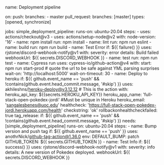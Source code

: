 name: Deployment pipeline

on:
push:
branches: - master
pull_request:
branches: [master]
types: [opened, synchronize]

jobs:
simple_deployment_pipeline:
runs-on: ubuntu-20.04
steps: - uses: actions/checkout@v3 - uses: actions/setup-node@v2
with:
node-version: '16' - name: npm install
run: npm install - name: lint
run: npm run eslint - name: build
run: npm run build - name: Test Error
if: ${{ failure() }}
uses: rjstone/discord-webhook-notify@v1
with:
severity: error
details: Build failed
webhookUrl: ${{ secrets.DISCORD_WEBHOOK }} - name: test
run: npm run test - name: Cypress run
uses: cypress-io/github-action@v4
with:
start: npm run start-prod # quote the url to be safe against YML parsing surprises
wait-on: 'http://localhost:5000'
wait-on-timeout: 30 - name: Deploy to heroku
if: ${{ github.event_name == 'push' && !contains(github.event.head_commit.message, '#skip') }}
uses: akhileshns/heroku-deploy@v3.12.12 # This is the action
with:
heroku_api_key: ${{secrets.HEROKU_API_KEY}}
heroku_app_name: 'full-stack-open-pokedex-jordi' #Must be unique in Heroku
heroku_email: 'sangalesbenes@uoc.edu'
healthcheck: 'https://full-stack-open-pokedex-jordi.herokuapp.com/health'
checkstring: 'ok'
rollbackonhealthcheckfailed: true
tag_release:
if: ${{ github.event_name == 'push' && !contains(github.event.head_commit.message, '#skip') }}
needs: [simple_deployment_pipeline]
runs-on: ubuntu-20.04
steps: - name: Bump version and push tag
if: ${{ github.event_name == 'push' }}
uses: anothrNick/github-tag-action@1.36.0
env:
DEFAULT_BUMP: patch
GITHUB_TOKEN: ${{ secrets.GITHUB_TOKEN }} - name: Test Info
if: ${{ success() }}
uses: rjstone/discord-webhook-notify@v1
with:
severity: info
details: A new version of Pokedex deployed.
webhookUrl: ${{ secrets.DISCORD_WEBHOOK }}
